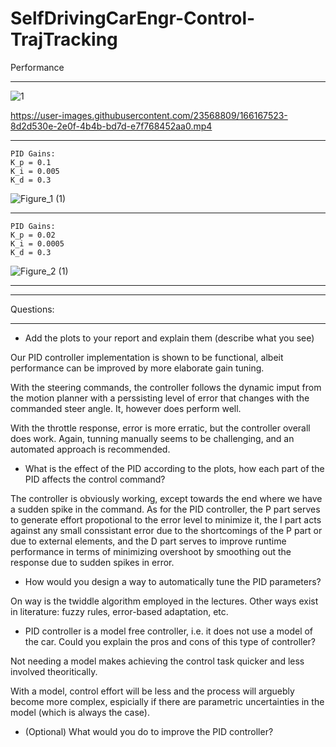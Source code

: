 # SelfDrivingCarEngr-Control-TrajTracking

Performance
___

![1](https://user-images.githubusercontent.com/23568809/166193160-56e076c5-92de-4154-9cb6-9cf07e9e7762.jpg)


https://user-images.githubusercontent.com/23568809/166167523-8d2d530e-2e0f-4b4b-bd7d-e7f768452aa0.mp4


___
```
PID Gains:
K_p = 0.1
K_i = 0.005
K_d = 0.3
```
![Figure_1 (1)](https://user-images.githubusercontent.com/23568809/166166936-1158d7d6-d596-468a-8877-1151b3519c3f.png)
___
```
PID Gains:
K_p = 0.02
K_i = 0.0005
K_d = 0.3
```
![Figure_2 (1)](https://user-images.githubusercontent.com/23568809/166166940-831efc56-f725-4885-8f67-4c90a10f814b.png)
___

___
Questions:
___
- Add the plots to your report and explain them (describe what you see)

Our PID controller implementation is shown to be functional, albeit performance can be improved by more elaborate gain tuning.

With the steering commands, the controller follows the dynamic imput from the motion planner with a perssisting level of error that changes with the commanded steer angle. It, however does perform well.

With the throttle response, error is more erratic, but the controller overall does work. Again, tunning manually seems to be challenging, and an automated approach is recommended.

- What is the effect of the PID according to the plots, how each part of the PID affects the control command?

The controller is  obviously working, except towards the end where we have a sudden spike in the command. As for the PID controller, the P part serves to generate effort propotional to the error level to minimize it, the I part acts against any small conssistant error due to the shortcomings of the P part or due to external elements, and the D part serves to improve runtime performance in terms of minimizing overshoot by smoothing out the response due to sudden spikes in error.

- How would you design a way to automatically tune the PID parameters?

On way is the twiddle algorithm employed in the lectures. Other ways exist in literature: fuzzy rules, error-based adaptation, etc.

- PID controller is a model free controller, i.e. it does not use a model of the car. Could you explain the pros and cons of this type of controller?

Not needing a model makes achieving the control task quicker and less involved theoritically.

With a model, control effort will be less and the process will arguebly become more complex, espicially if there are parametric uncertainties in the model (which is always the case).

- (Optional) What would you do to improve the PID controller?
